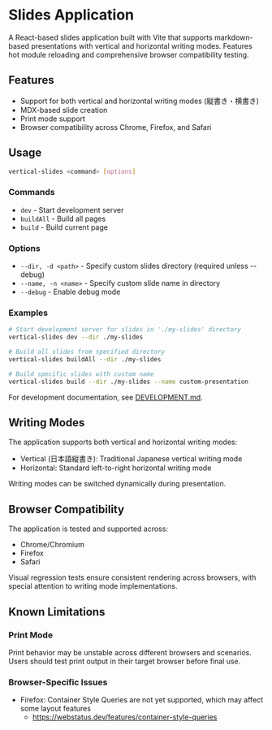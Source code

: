 # Slides Application

A React-based slides application built with Vite that supports markdown-based presentations with vertical and horizontal writing modes. Features hot module reloading and comprehensive browser compatibility testing.

## Features

- Support for both vertical and horizontal writing modes (縦書き・横書き)
- MDX-based slide creation
- Print mode support
- Browser compatibility across Chrome, Firefox, and Safari

## Usage

```bash
vertical-slides <command> [options]
```

### Commands

- `dev` - Start development server
- `buildAll` - Build all pages
- `build` - Build current page

### Options

- `--dir, -d <path>` - Specify custom slides directory (required unless --debug)
- `--name, -n <name>` - Specify custom slide name in directory
- `--debug` - Enable debug mode

### Examples

```bash
# Start development server for slides in './my-slides' directory
vertical-slides dev --dir ./my-slides

# Build all slides from specified directory
vertical-slides buildAll --dir ./my-slides

# Build specific slides with custom name
vertical-slides build --dir ./my-slides --name custom-presentation
```

For development documentation, see [DEVELOPMENT.md](DEVELOPMENT.md).

## Writing Modes

The application supports both vertical and horizontal writing modes:

- Vertical (日本語縦書き): Traditional Japanese vertical writing mode
- Horizontal: Standard left-to-right horizontal writing mode

Writing modes can be switched dynamically during presentation.

## Browser Compatibility

The application is tested and supported across:

- Chrome/Chromium
- Firefox
- Safari

Visual regression tests ensure consistent rendering across browsers, with special attention to writing mode implementations.

## Known Limitations

### Print Mode

Print behavior may be unstable across different browsers and scenarios. Users should test print output in their target browser before final use.

### Browser-Specific Issues

- Firefox: Container Style Queries are not yet supported, which may affect some layout features
  - https://webstatus.dev/features/container-style-queries
